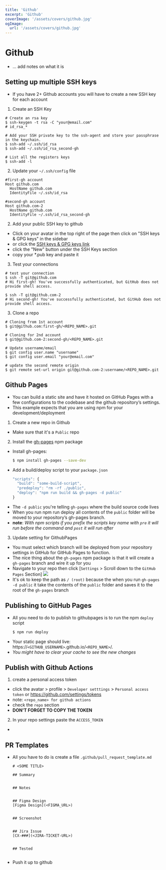 ```yaml
---
title: 'Github'
excerpt: 'Github'
coverImage: '/assets/covers/github.jpg'
ogImage:
  url: '/assets/covers/github.jpg'
---
```


# Github
- ... add notes on what it is



## Setting up multiple SSH keys
- If you have 2+ Github accounts you will have to create a new SSH key for each account
1. Create an SSH Key
  ```shell
  # Create an rsa key
  $ ssh-keygen -t rsa -C "your@email.com"
  # id_rsa_*

  # Add your SSH private key to the ssh-agent and store your passphrase in the keychain. 
  $ ssh-add ~/.ssh/id_rsa
  $ ssh-add ~/.ssh/id_rsa_second-gh

  # List all the registers keys
  $ ssh-add -l
  ```

2. Update your `~/.ssh/config` file

  ```shell
  #first-gh account
  Host github.com
    HostName github.com
    IdentityFile ~/.ssh/id_rsa

  #second-gh account
  Host github.com-2
    HostName github.com
    IdentityFile ~/.ssh/id_rsa_second-gh
  ```

2. Add your public SSH key to github
  - Click on your avatar in the top right of the page then click on "SSH keys & GPG keys" in the sidebar
  - or click the [SSH keys & GPG keys link](https://github.com/settings/keys)
  - click the "New" button under the SSH Keys section
  - copy your *.pub key and paste it

3. Test your connections
  ```shell
  # test your connection
  $ ssh -T git@github.com
  # Hi first-gh! You've successfully authenticated, but GitHub does not provide shell access.

  $ ssh -T git@github.com-2
  # Hi second-gh! You've successfully authenticated, but GitHub does not provide shell access.
  ```

3. Clone a repo
  ```shell
  # Cloning from 1st account
  $ git@github.com:first-gh/<REPO_NAME>.git
  
  # Cloning for 2nd account 
  $ git@github.com-2:second-gh/<REPO_NAME>.git

  # Update username/email
  $ git config user.name "username"
  $ git config user.email "your@email.com" 

  # update the second remote origin
  $ git remote set-url origin git@github.com-2:username/<REPO_NAME>.git
  ```

  

## Github Pages
- You can build a static site and have it hosted on GitHub Pages with a few configurations to the codebase and the github repository’s settings. 
- This example expects that you are using npm for your development/deployment

1. Create a new repo in Github
  - Make sure that it's a `Public` repo

2. Install the [gh-pages](https://www.npmjs.com/package/gh-pages) npm package
  - Install gh-pages:
    ```sh
    $ npm install gh-pages --save-dev
    ```
  - Add a build/deploy script to your `package.json`
    ```js
    "scripts": {
      "build": "some-build-script",
      "predeploy": "rm -rf ./public",
      "deploy": "npm run build && gh-pages -d public"
    }
    ```
  - The `-d public` you're telling `gh-pages` where the build source code lives
  - When you run npm run deploy all contents of the `public` folder will be moved to your repository’s gh-pages branch. 
  - **note**: *With npm scripts if you prefix the scripts key name with `pre` it will run before the command and `post` it will run after*

3. Update setting for GithubPages 
  - You must select which branch will be deployed from your repository settings in GitHub for GitHub Pages to function. 
  - The nice thing about the `gh-pages` npm package is that it will create a `gh-pages` branch and wire it up for you
  - Navigate to your repo then click [`Settings` > Scroll down to the `GitHub Pages` Section]
  ![](/assets/blog/gh-pages-screenshot.png)
  - It's ok to keep the path as `/ (root)` because the when you run `gh-pages -d public` it take the contents of the `public` folder and saves it to the root of the `gh-pages` branch


## Publishing to GitHub Pages
- All you need to do to publish to githubpages is to run the npm `deploy` script
  ```sh
  $ npm run deploy
  ```
- Your static page should live: https://`<GITHUB_USERNAME>`.github.io/`<REPO_NAME>`/.
- *You might have to clear your cache to see the new changes*




## Publish with Github Actions
1. create a personal access token
  - click the avatar > profile > `Developer setttings` > `Personal access token` or https://github.com/settings/tokens
  - note: `<repo_name> for github actions`
  - check the `repo` section
  - **DON'T FORGET TO COPY THE TOKEN**
2. In your repo settings paste the `ACCESS_TOKEN`
  - 



## PR Templates

- All you have to do is create a file `.github/pull_request_template.md`
  ```
  # <SOME TITLE>

  ## Summary


  ## Notes


  ## Figma Design
  [Figma Design](<FIGMA_URL>)


  ## Screenshot


  ## Jira Issue
  [CX-###](<JIRA-TICKET-URL>)


  ## Tested


  ```
- Push it up to github











